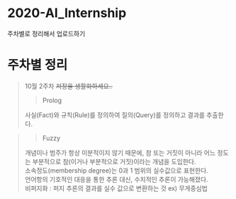 # 2020-AI_Internship
주차별로 정리해서 업로드하기

# 주차별 정리
>10월 2주차 ~~저장을 생활화하세요..~~
>> Prolog   
>  
>사실(Fact)와 규칙(Rule)를 정의하여 질의(Query)를 정의하고 결과를 추출한다.  

>> Fuzzy  
>  
>개념이나 범주가 항상 이분적이지 않기 때문에, 참 또는 거짓이 아니라 어느 정도는 부분적으로 참(이거나 부분적으로 거짓)이라는 개념을 도입한다.  
>소속정도(membership degree)는 0과 1 범위의 실수값으로 표현한다.  
>언어항의 기호적인 대응을 통한 추론 대신, 수치적인 추론이 가능해졌다.  
>비퍼지화 : 퍼지 추론의 결과를 실수 값으로 변환하는 것 ex) 무게중심법  
 
